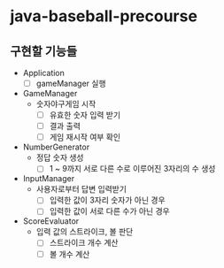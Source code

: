 # java-baseball-precourse

## 구현할 기능들
- Application
    - [ ] gameManager 실행
- GameManager
    - 숫자야구게임 시작
        - [ ] 유효한 숫자 입력 받기
        - [ ] 결과 출력
        - [ ] 게임 재시작 여부 확인
- NumberGenerator
    - 정답 숫자 생성
        - [ ] 1 ~ 9까지 서로 다른 수로 이루어진 3자리의 수 생성
- InputManager
    - 사용자로부터 답변 입력받기
        - [ ] 입력한 값이 3자리 숫자가 아닌 경우
        - [ ] 입력한 값이 서로 다른 수가 아닌 경우
- ScoreEvaluator
    - 입력 값의 스트라이크, 볼 판단
        - [ ] 스트라이크 개수 계산
        - [ ] 볼 개수 계산